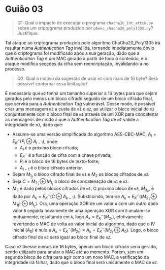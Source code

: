 # Guião 03

> Q1: Qual o impacto de executar o programa `chacha20_int_attck.py` sobre um criptograma
produzido por `pbenc_chacha20_poly1305.py`? Justifique.

Tal ataque ao criptograma produzido pelo algoritmo ChaCha20_Poly1305 irá resultar
numa *Authentication Tag* inválida, tornando imediatamente óbvio que o criptograma
foi modificado após a sua geração, dado que a *Authentication Tag* é um MAC gerado
a partir de todo o conteúdo, e o ataque modifica secções da cifra sem reencriptação,
invalidando-a no processo.

> Q2: Qual o motivo da sugestão de usar `m2` com mais de 16 byte? Será possível contornar essa limitação?

É necessário que `m2` tenha um tamanho superior a 16 bytes para que sejam gerados
pelo menos um bloco cifrado seguido de um bloco cifrado final, que servirá para
a *Authentication Tag* vulnerável. Desse modo, é possível criar uma mensagem `m3`
a custa de `m1` e `m2`, ao utilizar o bloco inicial de `m2` conjuntamente com o
bloco final de `m1` através de um XOR para concatenar as mensagens de modo a que
a *Authentication Tag* de `m2` valide a integridade de `m3`, dado que:

- Assume-se uma versão simplificada do algoritmo AES-CBC-MAC, $A_i = E_K^-(P_i ⊕ A_{i-1})$,
onde:
  - $A_i$ é o próximo bloco cifrado;
  - $E_K^-$ é a função de cifra com a chave privada;
  - $P_i$ é o bloco de 16 bytes de texto-fonte;
  - $A_{i-1}$ é o bloco cifrado anterior.
- Sejam $M_{1_f}$ o bloco cifrado final de `m1` e $M_2$ os blocos cifrados de `m2`.
- Seja $C = M_{2_1} ⊕ M_{1_f}$ o bloco de concatenação de `m1` e `m2`.
- $M_3$ é dado pelos blocos cifrados de `m1`. O próximo bloco de `m3`, $M_{3_k}$,
é dado por $A_k = E_K^-(C ⊕ A_{k-1})$. Substituindo, tem-se $A_k = E_K^-((M_{2_1} ⊕ M_{1f}) ⊕ M_{1_f})$.
Ora, uma operação XOR de um valor `A` com um outro dado valor `B` seguida novamente
de uma operação XOR com `B` anulam-se mutuamente, resultando em `A`, logo $A_k = E_K^-(M_{2_1})$,
efetivamente revertendo o MAC de volta ao valor inicial do algoritmo, dado que o
IV inicial ($A_0$) é nulo e $A_k = E_K^-(M_{2_1}) \equiv A_k = E_K^-(M_{2_1} ⊕ A_0)$.
Logo, o bloco cifrado final de `m3` será igual ao bloco final de `m2`.

Caso `m2` tivesse menos de 16 bytes, apenas um bloco cifrado seria gerado, sendo
utilizado para anular o MAC até ao momento. Porém, sem um segundo bloco de cifra
para agir como um novo MAC, a verificação da integridade irá falhar, dado que o
bloco final será unicamente o MAC de `m2`.
